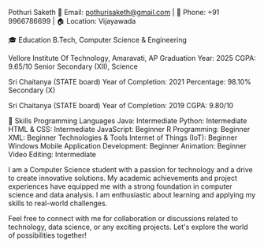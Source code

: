 Pothuri Saketh
📧 Email: pothurisaketh@gmail.com | 📱 Phone: +91 9966786699 | 🏠 Location: Vijayawada

🎓 Education
B.Tech, Computer Science & Engineering

Vellore Institute Of Technology, Amaravati, AP
Graduation Year: 2025
CGPA: 9.65/10
Senior Secondary (XII), Science

Sri Chaitanya (STATE board)
Year of Completion: 2021
Percentage: 98.10%
Secondary (X)

Sri Chaitanya (STATE board)
Year of Completion: 2019
CGPA: 9.80/10

💼 Skills
Programming Languages
Java: Intermediate
Python: Intermediate
HTML & CSS: Intermediate
JavaScript: Beginner
R Programming: Beginner
XML: Beginner
Technologies & Tools
Internet of Things (IoT): Beginner
Windows Mobile Application Development: Beginner
Animation: Beginner
Video Editing: Intermediate

I am a Computer Science student with a passion for technology and a drive to create innovative solutions. My academic achievements and project experiences have equipped me with a strong foundation in computer science and data analysis. I am enthusiastic about learning and applying my skills to real-world challenges.

Feel free to connect with me for collaboration or discussions related to technology, data science, or any exciting projects. Let's explore the world of possibilities together!
